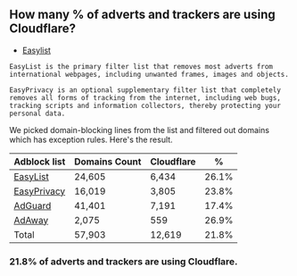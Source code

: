 ## How many % of adverts and trackers are using Cloudflare?


- [Easylist](https://web.archive.org/web/20210516110248/https://easylist.to/)
```
EasyList is the primary filter list that removes most adverts from international webpages, including unwanted frames, images and objects.

EasyPrivacy is an optional supplementary filter list that completely removes all forms of tracking from the internet, including web bugs, tracking scripts and information collectors, thereby protecting your personal data.
```


We picked domain-blocking lines from the list and filtered out domains which has exception rules.
Here's the result.


| Adblock list | Domains Count | Cloudflare | % |
| --- | --- | --- | --- |
| [EasyList](https://easylist.to/easylist/easylist.txt) | 24,605 | 6,434 | 26.1% |
| [EasyPrivacy](https://easylist.to/easylist/easyprivacy.txt) | 16,019 | 3,805 | 23.8% |
| [AdGuard](https://adguardteam.github.io/AdGuardSDNSFilter/Filters/filter.txt) | 41,401 | 7,191 | 17.4% |
| [AdAway](https://raw.githubusercontent.com/AdAway/adaway.github.io/master/hosts.txt) | 2,075 | 559 | 26.9% |
| Total | 57,903 | 12,619 | 21.8% |


### 21.8% of adverts and trackers are using Cloudflare.